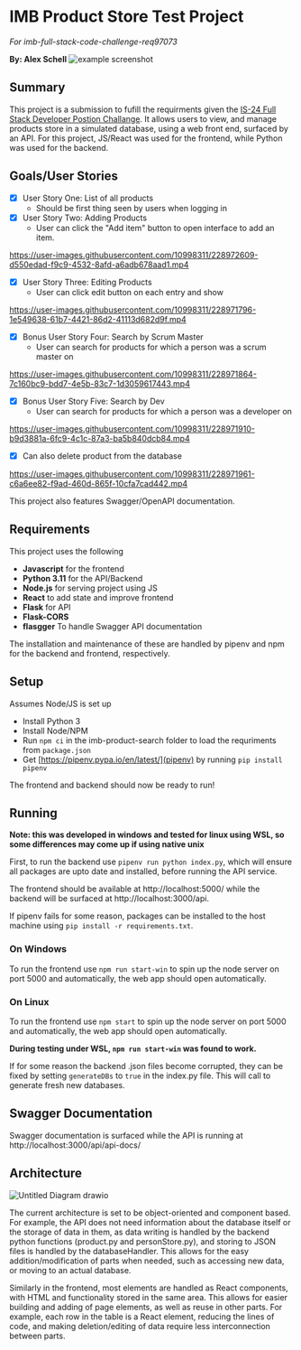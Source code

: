 # IMB Product Store Test Project
*For imb-full-stack-code-challenge-req97073*

**By: Alex Schell**
![example screenshot](https://i.imgur.com/NQyHsd0.png)
## Summary 
This project is a submission to fufill the requirments given the [IS-24 Full Stack Developer Postion Challange](https://github.com/bcgov/citz-imb-full-stack-code-challenge-req97073). It allows users to view, and manage products store in a simulated database, using a web front end, surfaced by an API. For this project, JS/React was used for the frontend, while Python was used for the backend.


## Goals/User Stories
- [x] User Story One: List of all products
    - Should be first thing seen by users when logging in
- [x] User Story Two: Adding Products
    - User can click the "Add item" button to open interface to add an item.

https://user-images.githubusercontent.com/10998311/228972609-d550edad-f9c9-4532-8afd-a6adb678aad1.mp4


- [x] User Story Three: Editing Products
    - User can click edit button on each entry and show

https://user-images.githubusercontent.com/10998311/228971796-1e549638-61b7-4421-86d2-41113d682d9f.mp4

- [x] Bonus User Story Four: Search by Scrum Master
    - User can search for products for which a person was a scrum master on

https://user-images.githubusercontent.com/10998311/228971864-7c160bc9-bdd7-4e5b-83c7-1d3059617443.mp4


- [x] Bonus User Story Five: Search by Dev
    - User can search for products for which a person was a developer on

https://user-images.githubusercontent.com/10998311/228971910-b9d3881a-6fc9-4c1c-87a3-ba5b840dcb84.mp4

- [x] Can also delete product from the database

https://user-images.githubusercontent.com/10998311/228971961-c6a6ee82-f9ad-460d-865f-10cfa7cad442.mp4



This project also features Swagger/OpenAPI documentation.

## Requirements
This project uses the following
 - **Javascript** for the frontend
 - **Python 3.11** for the API/Backend
 - **Node.js** for serving project using JS
 - **React** to add state and improve frontend
 - **Flask** for API 
 - **Flask-CORS** 
 - **flasgger** To handle Swagger API documentation

The installation and maintenance of these are handled by pipenv and npm for the backend and frontend, respectively.

## Setup
Assumes Node/JS is set up
- Install Python 3
- Install Node/NPM
- Run `npm ci` in the imb-product-search folder to load the requriments from `package.json`
- Get [https://pipenv.pypa.io/en/latest/](pipenv) by running `pip install pipenv`

The frontend and backend should now be ready to run!

## Running
**Note: this was developed in windows and tested for linux using WSL, so some differences may come up if using native unix**

First, to run the backend use `pipenv run python index.py`, which will ensure all packages are upto date and installed, before running the API service. 

The frontend should be available at http://localhost:5000/ while the backend will be surfaced at http://localhost:3000/api.

If pipenv fails for some reason, packages can be installed to the host machine using `pip install -r requirements.txt`.

### On Windows
To run the frontend use `npm run start-win` to spin up the node server on port 5000 and automatically, the web app should open automatically. 

### On Linux 
To run the frontend use `npm start` to spin up the node server on port 5000 and automatically, the web app should open automatically.

**During testing under WSL, `npm run start-win` was found to work.**


If for some reason the backend .json files become corrupted, they can be fixed by setting `generateDBs` to `true` in the index.py file. This will call to generate fresh new databases.

## Swagger Documentation
Swagger documentation is surfaced while the API is running at http://localhost:3000/api/api-docs/

## Architecture
![Untitled Diagram drawio](https://user-images.githubusercontent.com/10998311/228973658-c5789a30-9667-4e1d-9347-cd83b4a3a438.png)

The current architecture is set to be object-oriented and component based. For example, the API does not need information about the database itself or the storage of data in them, as data writing is handled by the backend python functions (product.py and personStore.py), and storing to JSON files is handled by the databaseHandler. This allows for the easy addition/modification of parts when needed, such as accessing new data, or moving to an actual database. 

Similarly in the frontend, most elements are handled as React components, with HTML and functionality stored in the same area. This allows for easier building and adding of page elements, as well as reuse in other parts. For example, each row in the table is a React element, reducing the lines of code, and making deletion/editing of data require less interconnection between parts. 